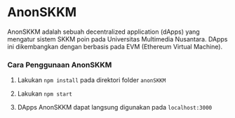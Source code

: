 # AnonSKKM

AnonSKKM adalah sebuah decentralized application (dApps) yang mengatur sistem SKKM poin pada Universitas Multimedia Nusantara. DApps ini dikembangkan dengan berbasis pada EVM (Ethereum Virtual Machine).

### Cara Penggunaan AnonSKKM

1. Lakukan `npm install` pada direktori folder `anonSKKM`

2. Lakukan `npm start`

3. DApps AnonSKKM dapat langsung digunakan pada `localhost:3000`
